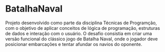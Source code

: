 # BatalhaNaval
Projeto desenvolvido como parte da disciplina Técnicas de Programção, com o objetivo de aplicar conceitos de lógica de programação, estruturas de dados e interação com o usuário. O desafio consistia em criar uma versão funcional do clássico jogo de Batalha Naval, onde o jogador deve posicionar embarcações e tentar afundar os navios do oponente.
